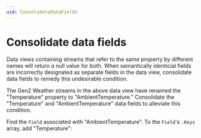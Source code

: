 ```yaml
---
uid: ConsolidateDataFields
---
```


# Consolidate data fields
Data views containing streams that refer to the same property by different names will return a null value for both. When semantically identicial fields are incorrectly designated as separate fields in the data view, consolidate data fields to remedy this undesirable condition. 

The Gen2 Weather streams in the above data view have renamed the "Temperature" property to "AmbientTemperature." Consolidate the "Temperature" and "AmbientTemperature" data fields to alleviate this condition.

Find the `Field` associated with "AmbientTemperature". To the `Field`'s `.Keys` array, add "Temperature":


